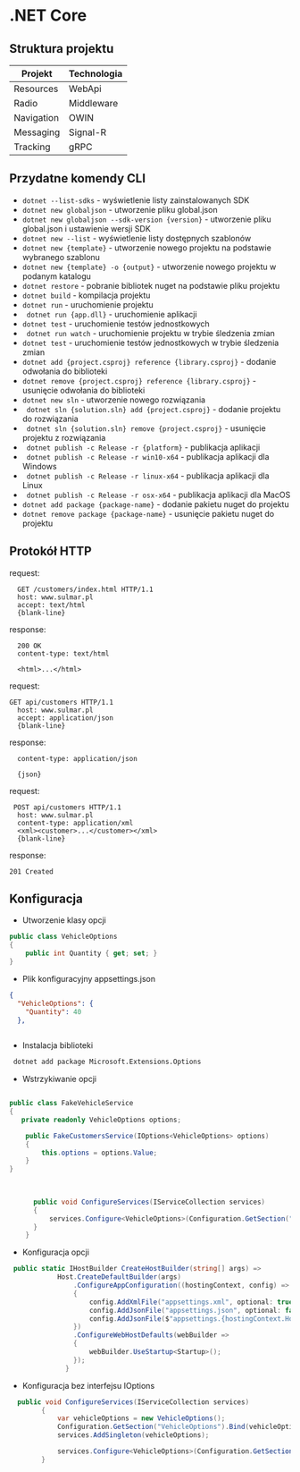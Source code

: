 
# .NET Core

## Struktura projektu

| Projekt  | Technologia  |
|---|---|
|  Resources | WebApi  |
|  Radio | Middleware  |
|  Navigation  | OWIN  |
|  Messaging | Signal-R  |
|  Tracking | gRPC  |


## Przydatne komendy CLI
- ``` dotnet --list-sdks ``` - wyświetlenie listy zainstalowanych SDK
- ``` dotnet new globaljson ``` - utworzenie pliku global.json
- ``` dotnet new globaljson --sdk-version {version} ``` - utworzenie pliku global.json i ustawienie wersji SDK
- ``` dotnet new --list ``` - wyświetlenie listy dostępnych szablonów
- ``` dotnet new {template} ``` - utworzenie nowego projektu na podstawie wybranego szablonu
- ``` dotnet new {template} -o {output} ``` - utworzenie nowego projektu w podanym katalogu
- ``` dotnet restore ``` - pobranie bibliotek nuget na podstawie pliku projektu
- ``` dotnet build ``` - kompilacja projektu
- ``` dotnet run ``` - uruchomienie projektu
- ``` dotnet run {app.dll}``` - uruchomienie aplikacji
- ``` dotnet test ``` - uruchomienie testów jednostkowych
- ``` dotnet run watch``` - uruchomienie projektu w trybie śledzenia zmian
- ``` dotnet test ``` - uruchomienie testów jednostkowych w trybie śledzenia zmian
- ``` dotnet add {project.csproj} reference {library.csproj} ``` - dodanie odwołania do biblioteki
- ``` dotnet remove {project.csproj} reference {library.csproj} ``` - usunięcie odwołania do biblioteki
- ``` dotnet new sln ``` - utworzenie nowego rozwiązania
- ``` dotnet sln {solution.sln} add {project.csproj}``` - dodanie projektu do rozwiązania
- ``` dotnet sln {solution.sln} remove {project.csproj}``` - usunięcie projektu z rozwiązania
- ``` dotnet publish -c Release -r {platform}``` - publikacja aplikacji
- ``` dotnet publish -c Release -r win10-x64``` - publikacja aplikacji dla Windows
- ``` dotnet publish -c Release -r linux-x64``` - publikacja aplikacji dla Linux
- ``` dotnet publish -c Release -r osx-x64``` - publikacja aplikacji dla MacOS
- ``` dotnet add package {package-name} ``` - dodanie pakietu nuget do projektu
- ``` dotnet remove package {package-name} ``` - usunięcie pakietu nuget do projektu

## Protokół HTTP 

request:
~~~
  GET /customers/index.html HTTP/1.1
  host: www.sulmar.pl
  accept: text/html
  {blank-line}
~~~

response:
~~~
  200 OK
  content-type: text/html
  
  <html>...</html>
~~~

request:
~~~
GET api/customers HTTP/1.1
  host: www.sulmar.pl
  accept: application/json
  {blank-line}
~~~

response:
~~~  200 OK
  content-type: application/json
  
  {json}
~~~


request:
~~~ 
 POST api/customers HTTP/1.1
  host: www.sulmar.pl
  content-type: application/xml
  <xml><customer>...</customer></xml>
  {blank-line}
~~~

response:
~~~
201 Created
~~~


## Konfiguracja

- Utworzenie klasy opcji
~~~ csharp
public class VehicleOptions
{
    public int Quantity { get; set; }
}
~~~


- Plik konfiguracyjny appsettings.json

~~~ json
{
  "VehicleOptions": {
    "Quantity": 40
  },
  
  ~~~

- Instalacja biblioteki

~~~ bash
 dotnet add package Microsoft.Extensions.Options
~~~

- Wstrzykiwanie opcji

~~~ csharp

public class FakeVehicleService
{
   private readonly VehicleOptions options;

    public FakeCustomersService(IOptions<VehicleOptions> options)
    {
        this.options = options.Value;
    }
}
       
~~~

~~~ csharp
        
      public void ConfigureServices(IServiceCollection services)
      {
          services.Configure<VehicleOptions>(Configuration.GetSection("VehicleOptions"));
      }
    }
~~~

- Konfiguracja opcji

~~~ csharp
 public static IHostBuilder CreateHostBuilder(string[] args) =>
            Host.CreateDefaultBuilder(args)
                .ConfigureAppConfiguration((hostingContext, config) =>
                {
                    config.AddXmlFile("appsettings.xml", optional: true);
                    config.AddJsonFile("appsettings.json", optional: false);
                    config.AddJsonFile($"appsettings.{hostingContext.HostingEnvironment.EnvironmentName}.json", optional: true);
                })
                .ConfigureWebHostDefaults(webBuilder =>
                {
                    webBuilder.UseStartup<Startup>();
                });
              }
~~~



- Konfiguracja bez interfejsu IOptions<T>
  
~~~ csharp
  public void ConfigureServices(IServiceCollection services)
        {
            var vehicleOptions = new VehicleOptions();
            Configuration.GetSection("VehicleOptions").Bind(vehicleOptions);
            services.AddSingleton(vehicleOptions);

            services.Configure<VehicleOptions>(Configuration.GetSection("VehicleOptions"));
        }

~~~

